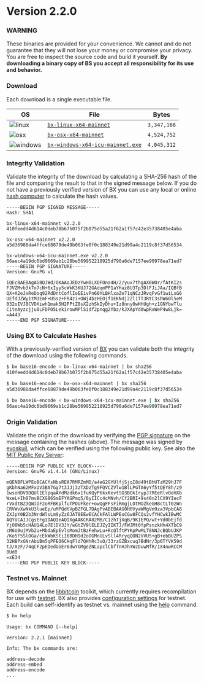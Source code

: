 # Version 2.2.0

### WARNING
These binaries are provided for your convenience. We cannot and do not guarantee that they will not lose your money or compromise your privacy. You are free to inspect the source code and build it yourself. **By downloading a binary copy of BS you accept all responsibility for its use and behavior.**

### Download
Each download is a single executable file.

| OS | File | Bytes |
|----|------|-------|
|![linux](https://github.com/libbitcoin/libbitcoin-explorer/wiki/linux.png) | [`bx-linux-x64-mainnet`](https://github.com/libbitcoin/libbitcoin-explorer/releases/download/v2.2.0/bs-linux-x64-consensus-mainnet) | `3,347,168` |
|![osx](https://github.com/libbitcoin/libbitcoin-explorer/wiki/osx.png) | [`bx-osx-x64-mainnet`](https://github.com/libbitcoin/libbitcoin-explorer/releases/download/v2.2.0/bs-osx-x64-consensus-mainnet) | `4,524,752` |
|![windows](https://github.com/libbitcoin/libbitcoin-explorer/wiki/windows.png) | [`bx-windows-x64-icu-mainnet.exe`](https://github.com/libbitcoin/libbitcoin-explorer/releases/download/v2.2.0/bs-windows-x64-consensus-mainnet.exe) | `4,045,312` |

### Integrity Validation
Validate the integrity of the download by calculating a SHA-256 hash of the file and comparing the result to that in the signed message below. If you do not have a previously verified version of BX you can use any local or online [hash computer](http://onlinemd5.com) to calculate the hash values.

```
-----BEGIN PGP SIGNED MESSAGE-----
Hash: SHA1

bx-linux-x64-mainnet v2.2.0
410feedd4d614c0deb78b67b075f2b875d55a21f62a1f57c42e35738405e4aba

bx-osx-x64-mainnet v2.2.0
a5d36988da4ffce68879de49b063fe0f0c188349e21d99a4c2119c8f37d56534

bx-windows-x64-icu-mainnet.exe v2.2.0
66aec4a19dc6bd9669ab1c28be569952218925d790a6de7157ee90978ea71ed7
-----BEGIN PGP SIGNATURE-----
Version: GnuPG v1

iQEcBAEBAgAGBQJWd/OKAAoJEDzYwH8LXOFOna4H/2/yux7thgAX6WOr/fAtKI2s
FJVZMvb3k7o7cN+6xIyy5cWkK3KUJ72GAdqmPP1aYHaz8U3Tp3DlFJiJAa/IQBfB
QX+A2eJxReDoq92RdDntCoflIoEEivPn60YLBHlxaZe71qNCzJRvqFvGf1wiLxG6
UEfdJZWy1tM3EmF+USsz+FR4zi+OWj4bzHEOjf1EKNdj2Zl1TT3RtC3shW60l5eM
032oIVJ8CVDXiwh1mak5H2FPtZ8sX2zhSkIyDhu+Iz8nny0wHhUgh+z1GNYbwTlu
CiteAyzcjju8LFDPO5LekirowMPlSidf2pnqg2Ybz/kJXApYd0wpRxWeP4w8Ljk=
=A443
-----END PGP SIGNATURE-----
```

### Using BX to Calculate Hashes
With a previously-verified version of [BX](https://github.com/libbitcoin/libbitcoin-explorer/wiki) you can validate both the integrity of the download using the following commands.
```sh
$ bx base16-encode < bx-linux-x64-mainnet | bx sha256
410feedd4d614c0deb78b67b075f2b875d55a21f62a1f57c42e35738405e4aba

$ bx base16-encode < bx-osx-x64-mainnet | bx sha256
a5d36988da4ffce68879de49b063fe0f0c188349e21d99a4c2119c8f37d56534

$ bx base16-encode < bx-windows-x64-icu-mainnet.exe | bx sha256
66aec4a19dc6bd9669ab1c28be569952218925d790a6de7157ee90978ea71ed7
```

### Origin Validation
Validate the origin of the download by verifying the [PGP signature](http://en.wikipedia.org/wiki/Pretty_Good_Privacy) on the message containing the hashes (above). The message was signed by [evoskuil](https://twitter.com/evoskuil), which can be verified using the following public key. See also the [MIT Public Key Server](https://pgp.mit.edu/pks/lookup?op=get&search=0x3CD8C07F0B5CE14E):

```
-----BEGIN PGP PUBLIC KEY BLOCK-----
Version: GnuPG v1.4.14 (GNU/Linux)

mQENBFLWPEoBCACfsNbsREA7RMRZmMD/a4eG2GYUlfjSjqI8d49tBhUTzM29hJ7F
gKbhNa62MFxUV3BA7Gg7t3JJj3zTXDzTg9FQVCZVlw1BlLPGTA6yYf5tQEY8h/z9
1wsoHDV9DQUl1ElpqaAYdMzdk6x1fuKQyP6kxKevtSO3BOkIrypJ7REeRlvOeHXb
WxeL+Ih07mvBCXG86SmEFYAGPmq5/0yIICc4cMNvh/Cf2BRI+9s40n2lCX9YIecF
rVxdtBZ3QWiOF2oRFBKplfuTPOUFker+owQgFFsFiRmgjLOtMOZkeGH8ctLT0zWn
CRVWvXwNkU3lueEp/uMPQdtVpBZFGL7DAgPvABEBAAG0H0VyaWMgVm9za3VpbCA8
ZXJpY0B2b3NrdWlsLm9yZz6JAT8EEwECACkFAlLWPEoCGw8FCQs2vfYHCwkIBwMC
AQYVCAIJCgsEFgIDAQIeAQIXgAAKCRA82MB/C1zhTjXqB/9K1EPQ/wt+Yd0bEjfd
YjO8Wb5cHAU14Lo7ElDV3JY/wGtZV9lELEJZyIIKTJ/FWJMt0fpPsnzkHh4XTbC9
cM6U0ujMVb2u+MbdaEpEvlsMomJtBzFehwLu+RcQlftPYKpPwMLT8NNJcBQbUJKP
/Ko5F5SlOGa/cEkWbKStiI6BDH9d2oOGMnULvSll4RryqQON2VVU5+gB+ebBUZPS
32HBPxGNrAbiBm5qPFEO6CHqFld7QHhRc3uO/33rzGZBxcuq7BdNr/3p6TfVK59d
tJ/XzF/74qCF2pEDedGGEr6dwYGMgeZNLapclCbfTnHJhYWzDuwMfR/1X4nwRCCM
0Ud0
=xE34
-----END PGP PUBLIC KEY BLOCK-----
```

### Testnet vs. Mainnet
BX depends on the [libbitcoin](https://github.com/libbitcoin/libbitcoin) toolkit, which currently requires recompilation for use with [testnet](https://en.bitcoin.it/wiki/Testnet). BX also provides [configuration settings](https://github.com/libbitcoin/libbitcoin-explorer/wiki/Configuration-Settings) for testnet. Each build can self-identify as testnet vs. mainnet using the [help](bx-help#example-1) command.
```sh
$ bx help
```
```
Usage: bx COMMAND [--help]

Version: 2.2.1 [mainnet]

Info: The bx commands are:

address-decode
address-embed
address-encode
...
```